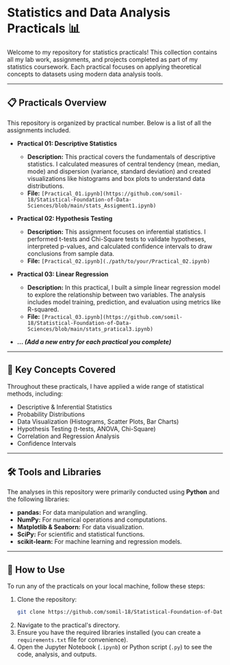 # Statistics and Data Analysis Practicals 📊

Welcome to my repository for statistics practicals\! This collection contains all my lab work, assignments, and projects completed as part of my statistics coursework. Each practical focuses on applying theoretical concepts to datasets using modern data analysis tools.

-----

## 📋 Practicals Overview

This repository is organized by practical number. Below is a list of all the assignments included.

  * **Practical 01: Descriptive Statistics**

      * **Description:** This practical covers the fundamentals of descriptive statistics. I calculated measures of central tendency (mean, median, mode) and dispersion (variance, standard deviation) and created visualizations like histograms and box plots to understand data distributions.
      * **File:** `[Practical_01.ipynb](https://github.com/somil-18/Statistical-Foundation-of-Data-Sciences/blob/main/stats_Assigment1.ipynb)`

  * **Practical 02: Hypothesis Testing**

      * **Description:** This assignment focuses on inferential statistics. I performed t-tests and Chi-Square tests to validate hypotheses, interpreted p-values, and calculated confidence intervals to draw conclusions from sample data.
      * **File:** `[Practical_02.ipynb](./path/to/your/Practical_02.ipynb)`

  * **Practical 03: Linear Regression**

      * **Description:** In this practical, I built a simple linear regression model to explore the relationship between two variables. The analysis includes model training, prediction, and evaluation using metrics like R-squared.
      * **File:** `[Practical_03.ipynb](https://github.com/somil-18/Statistical-Foundation-of-Data-Sciences/blob/main/stats_pratical3.ipynb)`

  * ***... (Add a new entry for each practical you complete)***

-----

## 🧠 Key Concepts Covered

Throughout these practicals, I have applied a wide range of statistical methods, including:

  - Descriptive & Inferential Statistics
  - Probability Distributions
  - Data Visualization (Histograms, Scatter Plots, Bar Charts)
  - Hypothesis Testing (t-tests, ANOVA, Chi-Square)
  - Correlation and Regression Analysis
  - Confidence Intervals

-----

## 🛠️ Tools and Libraries

The analyses in this repository were primarily conducted using **Python** and the following libraries:

  - **pandas:** For data manipulation and wrangling.
  - **NumPy:** For numerical operations and computations.
  - **Matplotlib & Seaborn:** For data visualization.
  - **SciPy:** For scientific and statistical functions.
  - **scikit-learn:** For machine learning and regression models.

-----

## 🚀 How to Use

To run any of the practicals on your local machine, follow these steps:

1.  Clone the repository:
    ```bash
    git clone https://github.com/somil-18/Statistical-Foundation-of-Data-Sciences
    ```
2.  Navigate to the practical's directory.
3.  Ensure you have the required libraries installed (you can create a `requirements.txt` file for convenience).
4.  Open the Jupyter Notebook (`.ipynb`) or Python script (`.py`) to see the code, analysis, and outputs.
